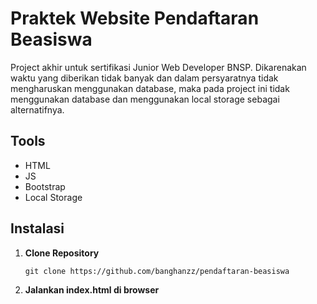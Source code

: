 # Praktek Website Pendaftaran Beasiswa
Project akhir untuk sertifikasi Junior Web Developer BNSP. Dikarenakan waktu yang diberikan tidak banyak dan dalam persyaratnya tidak mengharuskan menggunakan database, maka pada project ini tidak menggunakan database dan menggunakan local storage sebagai alternatifnya. 

## Tools
- HTML
- JS
- Bootstrap
- Local Storage

## Instalasi
1. **Clone Repository**
   ```
   git clone https://github.com/banghanzz/pendaftaran-beasiswa
3. **Jalankan index.html di browser**
